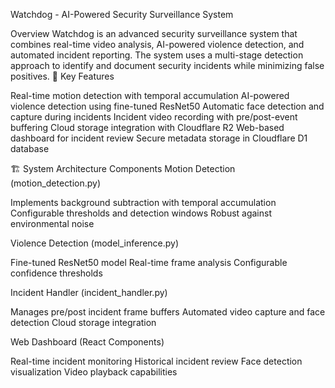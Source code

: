 Watchdog - AI-Powered Security Surveillance System

Overview
Watchdog is an advanced security surveillance system that combines real-time video analysis, AI-powered violence detection, and automated incident reporting. The system uses a multi-stage detection approach to identify and document security incidents while minimizing false positives.
🚀 Key Features

Real-time motion detection with temporal accumulation
AI-powered violence detection using fine-tuned ResNet50
Automatic face detection and capture during incidents
Incident video recording with pre/post-event buffering
Cloud storage integration with Cloudflare R2
Web-based dashboard for incident review
Secure metadata storage in Cloudflare D1 database

🏗️ System Architecture
Components
Motion Detection (motion_detection.py)

Implements background subtraction with temporal accumulation
Configurable thresholds and detection windows
Robust against environmental noise

Violence Detection (model_inference.py)

Fine-tuned ResNet50 model
Real-time frame analysis
Configurable confidence thresholds

Incident Handler (incident_handler.py)

Manages pre/post incident frame buffers
Automated video capture and face detection
Cloud storage integration

Web Dashboard (React Components)

Real-time incident monitoring
Historical incident review
Face detection visualization
Video playback capabilities
